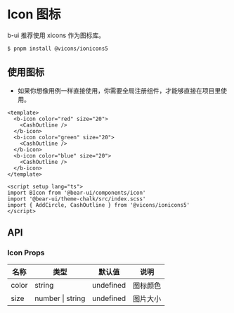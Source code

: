 # Icon 图标

b-ui 推荐使用 xicons 作为图标库。

```bash
$ pnpm install @vicons/ionicons5
```

## 使用图标

- 如果你想像用例一样直接使用，你需要全局注册组件，才能够直接在项目里使用。
<script setup lang="ts">
import { CashOutline } from '@vicons/ionicons5'
</script>
<b-icon color="red" size="40">
  <CashOutline/>
</b-icon>


```vue
<template>
  <b-icon color="red" size="20">
    <CashOutline />
  </b-icon>
  <b-icon color="green" size="20">
    <CashOutline />
  </b-icon>
  <b-icon color="blue" size="20">
    <CashOutline />
  </b-icon>
</template>

<script setup lang="ts">
import BIcon from '@bear-ui/components/icon'
import '@bear-ui/theme-chalk/src/index.scss'
import { AddCircle, CashOutline } from '@vicons/ionicons5'
</script>
```

## API

### Icon Props

| 名称  | 类型             | 默认值    | 说明     |
| ----- | ---------------- | --------- | -------- |
| color | string           | undefined | 图标颜色 |
| size  | number \| string | undefined | 图片大小 |
